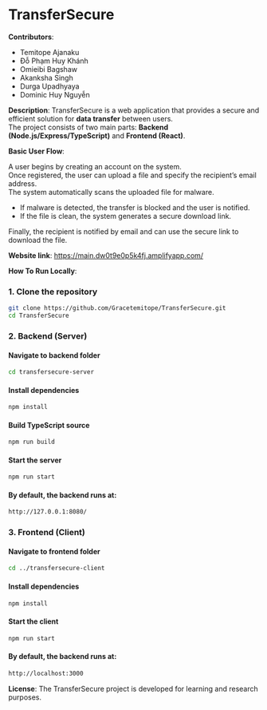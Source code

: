 # TransferSecure

**Contributors**:

- Temitope Ajanaku
- Đỗ Phạm Huy Khánh
- Omieibi Bagshaw
- Akanksha Singh
- Durga Upadhyaya
- Dominic Huy Nguyễn

**Description**:
TransferSecure is a web application that provides a secure and efficient solution for **data transfer** between users.  
The project consists of two main parts: **Backend (Node.js/Express/TypeScript)** and **Frontend (React)**.

**Basic User Flow**:

A user begins by creating an account on the system.  
Once registered, the user can upload a file and specify the recipient’s email address.  
The system automatically scans the uploaded file for malware.

- If malware is detected, the transfer is blocked and the user is notified.
- If the file is clean, the system generates a secure download link.

Finally, the recipient is notified by email and can use the secure link to download the file.

**Website link**: https://main.dw0t9e0p5k4fj.amplifyapp.com/

**How To Run Locally**:

### 1. Clone the repository

```sh
git clone https://github.com/Gracetemitope/TransferSecure.git
cd TransferSecure
```

### 2. Backend (Server)

#### Navigate to backend folder

```sh
cd transfersecure-server
```

#### Install dependencies

```sh
npm install
```

#### Build TypeScript source

```sh
npm run build
```

#### Start the server

```sh
npm run start
```

#### By default, the backend runs at:

```bash
http://127.0.0.1:8080/
```

### 3. Frontend (Client)

#### Navigate to frontend folder

```sh
cd ../transfersecure-client
```

#### Install dependencies

```sh
npm install
```

#### Start the client

```sh
npm run start
```

#### By default, the backend runs at:

```bash
http://localhost:3000
```

**License**:
The TransferSecure project is developed for learning and research purposes.
